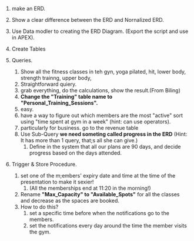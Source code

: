 1. make an ERD.
   
2. Show a clear difference between the ERD and Nornalized ERD.
   
3. Use Data modler to creating the ERD Diagram. (Export the script and use in APEX).
   
4. Create Tables
   
5. Queries.
   
   1. Show all the fitness classes in teh gyn, yoga pilated, hit, lower body, strength trainng, upper body,
   2. Straightforward quiery.
   3. grab everything, do the calculations, show the result.(From Biling)
   4. **Change the "Training" table name to "Personal_Training_Sessions".**
   5. easy.
   6. have a way to figure out which members are the most "active" sort using "time spent at gym in a week" (hint: can use operators).
   7. particularly for business. go to the revenue table
   8. Use Sub-Query **we need someting called progress in the ERD** (Hint: It has more than 1 query, that;s all she can give.)
      1. Define in the system that all our plans are 90 days, and decide progress based on the days attended.
   
6. Trigger & Store Procedure.
   
   1. set one of the m;embers' expiry date and time at the time of the presentation to make it sexier!
      1. (All the memberships end at 11:20 in the morning!)
   2. Rename **"Max_Capacity" to "Available_Spots"** for all the classes and decrease as the spaces are booked.
   3. How to do this? 
      1. set a specific time before when the notifications go to the members.
      2. set the notifications every day around the time the member visits the gym.